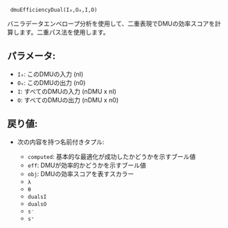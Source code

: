 ```
 dmuEfficiencyDual(I₀,O₀,I,O)
```

バニラデータエンベロープ分析を使用して、二重表現でDMUの効率スコアを計算します。二重パス法を使用します。

## パラメータ:

  * `I₀`: このDMUの入力 (nI)
  * `O₀`: このDMUの出力 (n0)
  * `I`: すべてのDMUの入力 (nDMU x nI)
  * `O`: すべてのDMUの出力 (nDMU x n0)

## 戻り値:

  * 次の内容を持つ名前付きタプル:

      * `computed`: 基本的な最適化が成功したかどうかを示すブール値
      * `eff`: DMUが効率的かどうかを示すブール値
      * `obj`: DMUの効率スコアを表すスカラー
      * `λ`
      * `θ`
      * `dualsI`
      * `dualsO`
      * `s⁻`
      * `s⁺`
